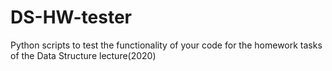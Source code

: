 # DS-HW-tester
Python scripts to test the functionality of your code for the homework tasks of the Data Structure lecture(2020)
